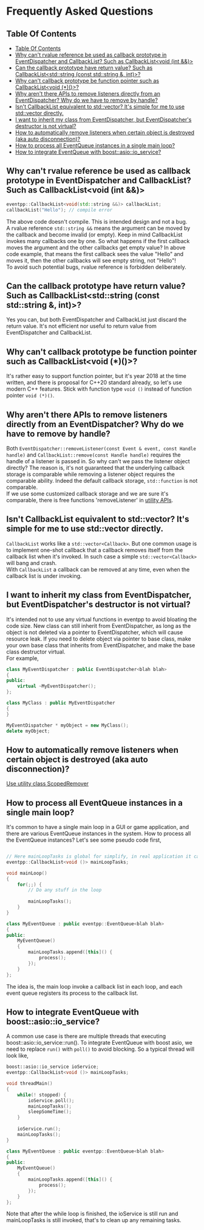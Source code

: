 # Frequently Asked Questions

<a id="a2_1"></a>
## Table Of Contents

<!--begintoc-->
* [Table Of Contents](#a2_1)
* [Why can't rvalue reference be used as callback prototype in EventDispatcher and CallbackList? Such as CallbackList<void (int &&)>](#a2_2)
* [Can the callback prototype have return value? Such as CallbackList<std::string (const std::string &, int)>?](#a2_3)
* [Why can't callback prototype be function pointer such as CallbackList<void (*)()>?](#a2_4)
* [Why aren't there APIs to remove listeners directly from an EventDispatcher? Why do we have to remove by handle?](#a2_5)
* [Isn't CallbackList equivalent to std::vector<Callback>? It's simple for me to use std::vector<Callback> directly.](#a2_6)
* [I want to inherit my class from EventDispatcher, but EventDispatcher's destructor is not virtual?](#a2_7)
* [How to automatically remove listeners when certain object is destroyed (aka auto disconnection)?](#a2_8)
* [How to process all EventQueue instances in a single main loop?](#a2_9)
* [How to integrate EventQueue with boost::asio::io_service?](#a2_10)
<!--endtoc-->

<a id="a2_2"></a>
## Why can't rvalue reference be used as callback prototype in EventDispatcher and CallbackList? Such as CallbackList<void (int &&)>

```c++
eventpp::CallbackList<void(std::string &&)> callbackList;
callbackList("Hello"); // compile error
```

The above code doesn't compile. This is intended design and not a bug.  
A rvalue reference `std::string &&` means the argument can be moved by the callback and become invalid (or empty). Keep in mind CallbackList invokes many callbacks one by one. So what happens if the first callback moves the argument and the other callbacks get empty value? In above code example, that means the first callback sees the value "Hello" and moves it, then the other callbacks will see empty string, not "Hello"!  
To avoid such potential bugs, rvalue reference is forbidden deliberately.

<a id="a2_3"></a>
## Can the callback prototype have return value? Such as CallbackList<std::string (const std::string &, int)>?

Yes you can, but both EventDispatcher and CallbackList just discard the return value. It's not efficient nor useful to return value from EventDispatcher and CallbackList.

<a id="a2_4"></a>
## Why can't callback prototype be function pointer such as CallbackList<void (*)()>?

It's rather easy to support function pointer, but it's year 2018 at the time written, and there is proposal for C++20 standard already, so let's use modern C++ features. Stick with function type `void ()` instead of function pointer `void (*)()`.

<a id="a2_5"></a>
## Why aren't there APIs to remove listeners directly from an EventDispatcher? Why do we have to remove by handle?

Both `EventDispatcher::removeListener(const Event & event, const Handle handle)` and `CallbackList::remove(const Handle handle)` requires the handle of a listener is passed in. So why can't we pass the listener object directly? The reason is, it's not guaranteed that the underlying callback storage is comparable while removing a listener object requires the comparable ability. Indeed the default callback storage, `std::function` is not comparable.  
If we use some customized callback storage and we are sure it's comparable, there is free functions 'removeListener' in [utility APIs](eventutil.md).

<a id="a2_6"></a>
## Isn't CallbackList equivalent to std::vector<Callback>? It's simple for me to use std::vector<Callback> directly.

`CallbackList` works like a `std::vector<Callback>`. But one common usage is to implement one-shot callback that a callback removes itself from the callback list when it's invoked. In such case a simple `std::vector<Callback>` will bang and crash.  
With `CallbackList` a callback can be removed at any time, even when the callback list is under invoking.

<a id="a2_7"></a>
## I want to inherit my class from EventDispatcher, but EventDispatcher's destructor is not virtual?

It's intended not to use any virtual functions in eventpp to avoid bloating the code size. New class can still inherit from EventDispatcher, as long as the object is not deleted via a pointer to EventDispatcher, which will cause resource leak. If you need to delete object via pointer to base class, make your own base class that inherits from EventDispatcher, and make the base class destructor virtual.  
For example,  

```c++
class MyEventDispatcher : public EventDispatcher<blah blah>
{
public:
	virtual ~MyEventDispatcher();
};

class MyClass : public MyEventDispatcher
{
}

MyEventDispatcher * myObject = new MyClass();
delete myObject;
```

<a id="a2_8"></a>
## How to automatically remove listeners when certain object is destroyed (aka auto disconnection)?  

[Use utility class ScopedRemover](scopedremover.md)

<a id="a2_9"></a>
## How to process all EventQueue instances in a single main loop?  

It's common to have a single main loop in a GUI or game application, and there are various EventQueue instances in the system. How to process all the EventQueue instances? Let's see some pseudo code first,  

```c++

// Here mainLoopTasks is global for simplify, in real application it can be in some object and passed around
eventpp::CallbackList<void ()> mainLoopTasks;

void mainLoop()
{
	for(;;) {
		// Do any stuff in the loop
		
		mainLoopTasks();
	}
}

class MyEventQueue : public eventpp::EventQueue<blah blah>
{
public:
	MyEventQueue()
	{
		mainLoopTasks.append([this]() {
			process();
		});
	}
};
```

The idea is, the main loop invoke a callback list in each loop, and each event queue registers its process to the callback list.

<a id="a2_10"></a>
## How to integrate EventQueue with boost::asio::io_service?  

A common use case is there are multiple threads that executing boost::asio::io_service::run(). To integrate EventQueue with boost asio, we need to replace `run()` with `poll()` to avoid blocking. So a typical thread will look like,  

```c++
boost::asio::io_service ioService;
eventpp::CallbackList<void ()> mainLoopTasks;

void threadMain()
{
	while(! stopped) {
		ioService.poll();
		mainLoopTasks();
		sleepSomeTime();
	}
	
	ioService.run();
	mainLoopTasks();
}

class MyEventQueue : public eventpp::EventQueue<blah blah>
{
public:
	MyEventQueue()
	{
		mainLoopTasks.append([this]() {
			process();
		});
	}
};
```

Note that after the while loop is finished, the ioService is still run and mainLoopTasks is still invoked, that's to clean up any remaining tasks.

